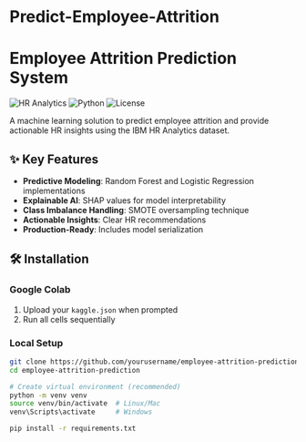 # Predict-Employee-Attrition
# Employee Attrition Prediction System

![HR Analytics](https://img.shields.io/badge/domain-HR%20Analytics-blueviolet)
![Python](https://img.shields.io/badge/python-3.8%2B-blue)
![License](https://img.shields.io/badge/license-MIT-green)

A machine learning solution to predict employee attrition and provide actionable HR insights using the IBM HR Analytics dataset.

## ✨ Key Features

- **Predictive Modeling**: Random Forest and Logistic Regression implementations
- **Explainable AI**: SHAP values for model interpretability
- **Class Imbalance Handling**: SMOTE oversampling technique
- **Actionable Insights**: Clear HR recommendations
- **Production-Ready**: Includes model serialization

## 🛠️ Installation

### Google Colab
1. Upload your `kaggle.json` when prompted
2. Run all cells sequentially

### Local Setup
```bash
git clone https://github.com/yourusername/employee-attrition-prediction.git
cd employee-attrition-prediction

# Create virtual environment (recommended)
python -m venv venv
source venv/bin/activate  # Linux/Mac
venv\Scripts\activate     # Windows

pip install -r requirements.txt
